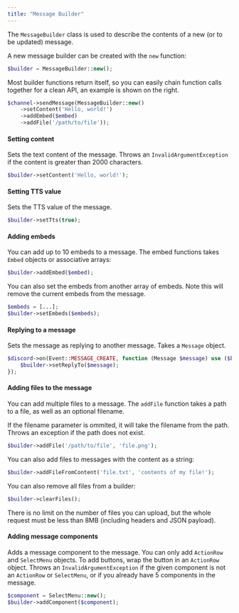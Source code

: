 ```yaml
---
title: "Message Builder"
---
```


The `MessageBuilder` class is used to describe the contents of a new (or to be updated) message.

A new message builder can be created with the `new` function:

```php
$builder = MessageBuilder::new();
```

Most builder functions return itself, so you can easily chain function calls together for a clean API,
an example is shown on the right.

```php
$channel->sendMessage(MessageBuilder::new()
    ->setContent('Hello, world!')
    ->addEmbed($embed)
    ->addFile('/path/to/file'));
```

#### Setting content

Sets the text content of the message. Throws an `InvalidArgumentException` if the content is greater than 2000 characters.

```php
$builder->setContent('Hello, world!');
```

#### Setting TTS value

Sets the TTS value of the message.

```php
$builder->setTts(true);
```

#### Adding embeds

You can add up to 10 embeds to a message. The embed functions takes `Embed` objects or associative arrays:

```php
$builder->addEmbed($embed);
```

You can also set the embeds from another array of embeds. Note this will remove the current embeds from the message.

```php
$embeds = [...];
$builder->setEmbeds($embeds);
```

#### Replying to a message

Sets the message as replying to another message. Takes a `Message` object.

```php
$discord->on(Event::MESSAGE_CREATE, function (Message $message) use ($builder) {
    $builder->setReplyTo($message);
});
```

#### Adding files to the message

You can add multiple files to a message. The `addFile` function takes a path to a file, as well as an optional filename.

If the filename parameter is ommited, it will take the filename from the path. Throws an exception if the path
does not exist.

```php
$builder->addFile('/path/to/file', 'file.png');
```

You can also add files to messages with the content as a string:

```php
$builder->addFileFromContent('file.txt', 'contents of my file!');
```

You can also remove all files from a builder:

```php
$builder->clearFiles();
```

There is no limit on the number of files you can upload, but the whole request must be less than 8MB (including headers and JSON payload).

#### Adding message components

Adds a message component to the message. You can only add `ActionRow` and `SelectMenu` objects. To add buttons, wrap the button in an `ActionRow` object. Throws an `InvalidArgumentException` if the given component is not an `ActionRow` or `SelectMenu`, or if you already have 5 components in the message.

```php
$component = SelectMenu::new();
$builder->addComponent($component);
```